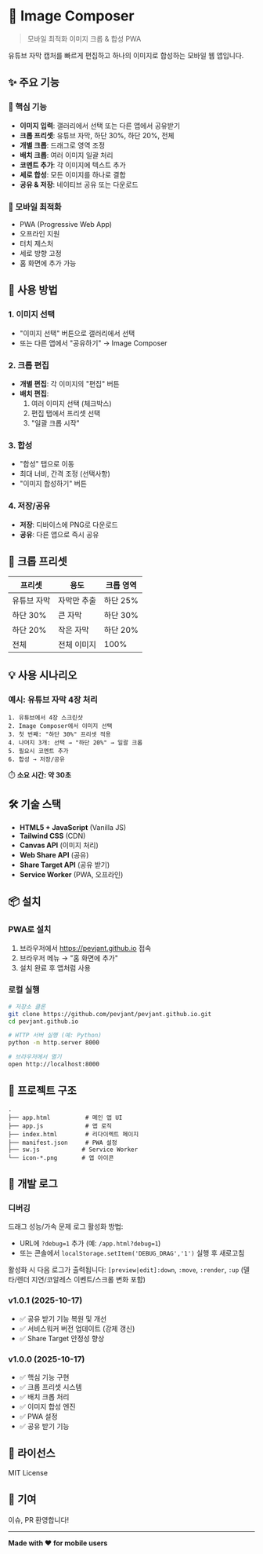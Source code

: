 # 📱 Image Composer

> 모바일 최적화 이미지 크롭 & 합성 PWA

유튜브 자막 캡처를 빠르게 편집하고 하나의 이미지로 합성하는 모바일 웹 앱입니다.

## ✨ 주요 기능

### 🎯 핵심 기능
- **이미지 입력**: 갤러리에서 선택 또는 다른 앱에서 공유받기
- **크롭 프리셋**: 유튜브 자막, 하단 30%, 하단 20%, 전체
- **개별 크롭**: 드래그로 영역 조정
- **배치 크롭**: 여러 이미지 일괄 처리
- **코멘트 추가**: 각 이미지에 텍스트 추가
- **세로 합성**: 모든 이미지를 하나로 결합
- **공유 & 저장**: 네이티브 공유 또는 다운로드

### 📱 모바일 최적화
- PWA (Progressive Web App)
- 오프라인 지원
- 터치 제스처
- 세로 방향 고정
- 홈 화면에 추가 가능

## 🚀 사용 방법

### 1. 이미지 선택
- "이미지 선택" 버튼으로 갤러리에서 선택
- 또는 다른 앱에서 "공유하기" → Image Composer

### 2. 크롭 편집
- **개별 편집**: 각 이미지의 "편집" 버튼
- **배치 편집**: 
  1. 여러 이미지 선택 (체크박스)
  2. 편집 탭에서 프리셋 선택
  3. "일괄 크롭 시작"

### 3. 합성
- "합성" 탭으로 이동
- 최대 너비, 간격 조정 (선택사항)
- "이미지 합성하기" 버튼

### 4. 저장/공유
- **저장**: 디바이스에 PNG로 다운로드
- **공유**: 다른 앱으로 즉시 공유

## 🎨 크롭 프리셋

| 프리셋 | 용도 | 크롭 영역 |
|--------|------|-----------|
| 유튜브 자막 | 자막만 추출 | 하단 25% |
| 하단 30% | 큰 자막 | 하단 30% |
| 하단 20% | 작은 자막 | 하단 20% |
| 전체 | 전체 이미지 | 100% |

## 💡 사용 시나리오

### 예시: 유튜브 자막 4장 처리
```
1. 유튜브에서 4장 스크린샷
2. Image Composer에서 이미지 선택
3. 첫 번째: "하단 30%" 프리셋 적용
4. 나머지 3개: 선택 → "하단 20%" → 일괄 크롭
5. 필요시 코멘트 추가
6. 합성 → 저장/공유
```

⏱️ **소요 시간: 약 30초**

## 🛠 기술 스택

- **HTML5 + JavaScript** (Vanilla JS)
- **Tailwind CSS** (CDN)
- **Canvas API** (이미지 처리)
- **Web Share API** (공유)
- **Share Target API** (공유 받기)
- **Service Worker** (PWA, 오프라인)

## 📦 설치

### PWA로 설치
1. 브라우저에서 https://pevjant.github.io 접속
2. 브라우저 메뉴 → "홈 화면에 추가"
3. 설치 완료 후 앱처럼 사용

### 로컬 실행
```bash
# 저장소 클론
git clone https://github.com/pevjant/pevjant.github.io.git
cd pevjant.github.io

# HTTP 서버 실행 (예: Python)
python -m http.server 8000

# 브라우저에서 열기
open http://localhost:8000
```

## 📂 프로젝트 구조

```
.
├── app.html          # 메인 앱 UI
├── app.js            # 앱 로직
├── index.html        # 리다이렉트 페이지
├── manifest.json     # PWA 설정
├── sw.js            # Service Worker
└── icon-*.png       # 앱 아이콘
```

## 🔧 개발 로그

### 디버깅

드래그 성능/가속 문제 로그 활성화 방법:

- URL에 `?debug=1` 추가 (예: `/app.html?debug=1`)
- 또는 콘솔에서 `localStorage.setItem('DEBUG_DRAG','1')` 실행 후 새로고침

활성화 시 다음 로그가 출력됩니다: `[preview|edit]:down`, `:move`, `:render`, `:up` (델타/렌더 지연/코알레스 이벤트/스크롤 변화 포함)

### v1.0.1 (2025-10-17)
- ✅ 공유 받기 기능 복원 및 개선
- ✅ 서비스워커 버전 업데이트 (강제 갱신)
- ✅ Share Target 안정성 향상

### v1.0.0 (2025-10-17)
- ✅ 핵심 기능 구현
- ✅ 크롭 프리셋 시스템
- ✅ 배치 크롭 처리
- ✅ 이미지 합성 엔진
- ✅ PWA 설정
- ✅ 공유 받기 기능

## 📝 라이선스

MIT License

## 🤝 기여

이슈, PR 환영합니다!

---

**Made with ❤️ for mobile users**
